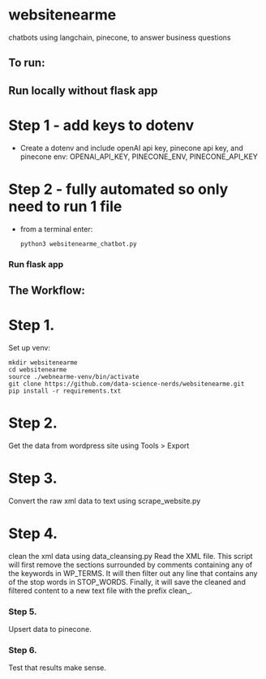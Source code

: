 # websitenearme
chatbots using langchain, pinecone, to answer business questions
## To run:
## Run locally without flask app
# Step 1 - add keys to dotenv
- Create a dotenv and include openAI api key, pinecone api key, and pinecone env:
OPENAI_API_KEY, PINECONE_ENV, PINECONE_API_KEY

# Step 2 - fully automated so only need to run 1 file
- from a terminal enter:
  ```
  python3 websitenearme_chatbot.py
  ```
### Run flask app


## The Workflow:
# Step 1. 
Set up venv:
```
mkdir websitenearme
cd websitenearme
source ./webnearme-venv/bin/activate
git clone https://github.com/data-science-nerds/websitenearme.git
pip install -r requirements.txt
```


# Step 2. 
Get the data from wordpress site using Tools > Export

# Step 3. 
Convert the raw xml data to text using scrape_website.py 

# Step 4. 
clean the xml data using data_cleansing.py
Read the XML file.
This script will first remove the sections surrounded by comments containing any of the keywords in WP_TERMS. It will then filter out any line that contains any of the stop words in STOP_WORDS. Finally, it will save the cleaned and filtered content to a new text file with the prefix clean_.

### Step 5. 
Upsert data to pinecone.

### Step 6.
Test that results make sense.
